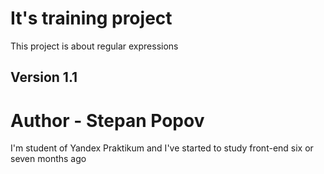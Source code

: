 # It's training project
This project is about regular expressions
	
## Version 1.1
	
# Author - Stepan Popov
I'm student of Yandex Praktikum and I've started to study front-end six or seven months ago
	
